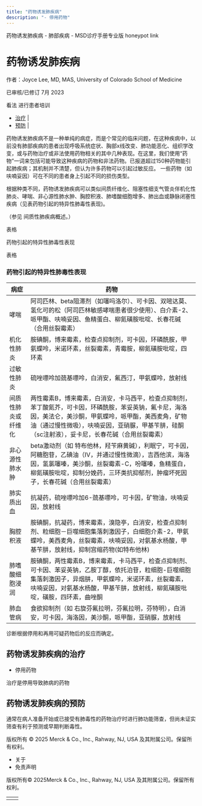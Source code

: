 ```yaml
---
title: "药物诱发肺疾病"
description: "- 停用药物"
---
```


﻿药物诱发肺疾病 \- 肺部疾病 \- MSD诊疗手册专业版 honeypot link

# 药物诱发肺疾病

作者：Joyce Lee, MD, MAS, University of Colorado School of Medicine

已审核/已修订 7月 2023

看法 进行患者培训

- [治疗](#治疗_v26433084_zh) \|
- [预防](#预防_v26433092_zh) \|

药物诱发肺疾病不是一种单纯的病症，而是个常见的临床问题，在这种疾病中，以前没有肺部疾病的患者出现呼吸系统症状、胸部x线改变、肺功能恶化、组织学改变，或与药物治疗或非法使用药物相关的其中几种表现。在这里，我们使用“药物”一词来包括可能导致这种疾病的药物和非法药物。已报道超过150种药物能引起肺疾病；其机制并不清楚，但认为许多药物可以引起过敏反应。 一些药物（如呋喃妥因）可在不同的患者身上引起不同的损伤类型。

根据种类不同，药物诱发肺疾病可以类似间质纤维化、阻塞性细支气管炎伴机化性肺炎、哮喘、非心源性肺水肿、胸腔积液、肺嗜酸细胞增多、肺出血或静脉闭塞性疾病（见表药物引起的特异性肺毒性表现)。

（参见 间质性肺疾病概述。）

表格

药物引起的特异性肺毒性表现

表格

### 药物引起的特异性肺毒性表现

| 病症 | 药物 |
| --- | --- |
| 哮喘 | 阿司匹林、beta阻滞剂（如噻吗洛尔）、可卡因、双嘧达莫、氢化可的松（阿司匹林敏感哮喘患者很少使用）、白介素-2、哌甲酯、呋喃妥因、鱼精蛋白、柳氮磺胺吡啶、长春花碱（合用丝裂霉素） |
| 机化性肺炎 | 胺碘酮，博来霉素，检查点抑制剂，可卡因，环磷酰胺，甲氨蝶呤，米诺环素，丝裂霉素，青霉胺，柳氮磺胺吡啶，四环素 |
| 过敏性肺炎 | 硫唑嘌呤加巯基嘌呤，白消安，氟西汀，甲氨蝶呤，放射线 |
| 间质性肺炎或纤维化 | 两性霉素B，博来霉素，白消安，卡马西平，检查点抑制剂，苯丁酸氮芥，可卡因，环磷酰胺，苯妥英钠，氟卡尼，海洛因，美法仑，美沙酮，甲氨蝶呤，哌甲酯，美西麦角，矿物油（通过慢性微吸），呋喃妥因，亚硝脲，甲基苄肼，硅酮（sc注射液），妥卡尼，长春花碱（合用丝裂霉素） |
| 非心源性肺水肿 | beta激动剂（如 特布他林，羟苄麻黄碱），利眠宁，可卡因，阿糖胞苷，乙碘油（IV，并通过慢性微滴），吉西他滨，海洛因，氢氯噻嗪，美沙酮，丝裂霉素-C，吩噻嗪，鱼精蛋白，柳氮磺胺吡啶，抑制分娩药，三环类抗抑郁剂，肿瘤坏死因子，长春花碱（合用丝裂霉素） |
| 肺实质出血 | 抗凝药，硫唑嘌呤加6-巯基嘌呤，可卡因，矿物油，呋喃妥因，放射线 |
| 胸腔积液 | 胺碘酮，抗凝药，博来霉素，溴隐亭，白消安，检查点抑制剂、粒细胞－巨噬细胞集落刺激因子，白细胞介素-2，甲氨蝶呤，美西麦角，丝裂霉素，呋喃妥因，对氨基水杨酸，甲基苄肼，放射线，抑制宫缩药物(如特布他林) |
| 肺嗜酸细胞浸润 | 胺碘酮，两性霉素B，博来霉素，卡马西平，检查点抑制剂、可卡因、苯妥英钠，乙胺丁醇，依托泊苷，粒细胞-巨噬细胞集落刺激因子，异烟肼，甲氨蝶呤，米诺环素，丝裂霉素，呋喃妥因，对氨基水杨酸，甲基苄肼，放射线，柳氮磺胺吡啶，磺胺，四环素，曲唑酮 |
| 肺血管病 | 食欲抑制剂（如 右旋芬氟拉明，芬氟拉明，芬特明），白消安，可卡因，海洛因，美沙酮，哌甲酯，亚硝脲，放射线 |

诊断根据停用和再用可疑药物后的反应而确定。

## 药物诱发肺疾病的治疗

- 停用药物


治疗是停用导致肺病的药物

## 药物诱发肺疾病的预防

通常在病人准备开始或已接受有肺毒性的药物治疗时进行肺功能筛查，但尚未证实筛查有利于预测或早期判断毒性。



版权所有 © 2025
Merck & Co., Inc., Rahway, NJ, USA 及其附属公司。保留所有权利。

- 关于
- 免责声明

版权所有© 2025Merck & Co., Inc., Rahway, NJ, USA 及其附属公司。保留所有权利。

|     |     |
| --- | --- |
|  |  |